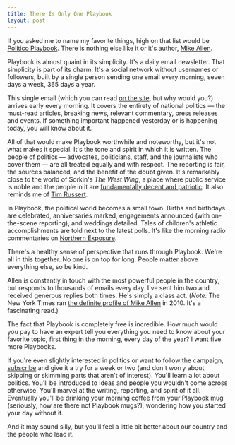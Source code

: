 ```yaml
--- 
title: There Is Only One Playbook
layout: post
---
```

If you asked me to name my favorite things, high on that list would be [Politico Playbook][pb]. There is nothing else like it or it's author, [Mike Allen][mike].

Playbook is almost quaint in its simplicity. It's a daily email newsletter. That simplicity is part of its charm. It's a social network without usernames or followers, built by a single person sending one email every morning, seven days a week, 365 days a year.

This single email (which you can read [on the site][pb], but why would you?) arrives early every morning. It covers the entirety of national politics — the must-read articles, breaking news, relevant commentary, press releases and events. If something important happened yesterday or is happening today, you will know about it. 

All of that would make Playbook worthwhile and noteworthy, but it's not what makes it special. It's the tone and spirit in which it is written. The people of politics — advocates, politicians, staff, and the journalists who cover them — are all treated equally and with respect. The reporting is fair, the sources balanced, and the benefit of the doubt given. It's remarkably close to the world of Sorkin's _The West Wing_, a place where public service is noble and the people in it are [fundamentally decent and patriotic](/2008/09/26/don-t-call-them-worthless/). It also reminds me of [Tim Russert](/2008/06/22/sundays-without-tim/).

In Playbook, the political world becomes a small town. Births and birthdays are celebrated, anniversaries marked, engagements announced (with on-the-scene reporting), and weddings detailed. Tales of children's athletic accomplishments are told next to the latest polls. It's like the morning radio commentaries on [Northern Exposure][ne].

There's a healthy sense of perspective that runs through Playbook. We're all in this together. No one is on top for long. People matter above everything else, so be kind. 

Allen is constantly in touch with the most powerful people in the country, but responds to thousands of emails every day. I've sent him two and received generous replies both times. He's simply a class act. (_Note:_ The New York Times ran [the definite profile of Mike Allen][nyt] in 2010. It's a fascinating read.)

The fact that Playbook is completely free is incredible. How much would you pay to have an expert tell you everything you need to know about your favorite topic, first thing in the morning, every day of the year? I want five more Playbooks.

If you're even slightly interested in politics or want to follow the campaign, [subscribe][pb] and give it a try for a week or two (and don't worry about skipping or skimming parts that aren't of interest). You'll learn a lot about politics. You'll be introduced to ideas and people you wouldn't come across otherwise. You'll marvel at the writing, reporting, and spirit of it all. Eventually you'll be drinking your morning coffee from your Playbook mug (seriously, how are there not Playbook mugs?), wondering how you started your day without it.

And it may sound silly, but you'll feel a little bit better about our country and the people who lead it.

[pb]: http://www.politico.com/playbook/
[mike]: http://twitter.com/mikeallen
[nyt]: http://www.nytimes.com/2010/04/25/magazine/25allen-t.html?pagewanted=all
[ne]: http://en.wikipedia.org/wiki/Northern_Exposure
[ww]: http://brianbailey.me/2008/09/26/don-t-call-them-worthless/